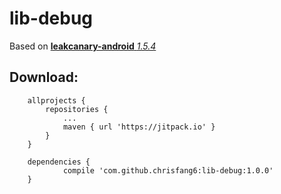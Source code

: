 # lib-debug

Based on [**leakcanary-android** *1.5.4*](https://github.com/square/leakcanary)

## Download:
```
	allprojects {
		repositories {
			...
			maven { url 'https://jitpack.io' }
		}
	}
```
```
	dependencies {
	        compile 'com.github.chrisfang6:lib-debug:1.0.0'
	}

```
